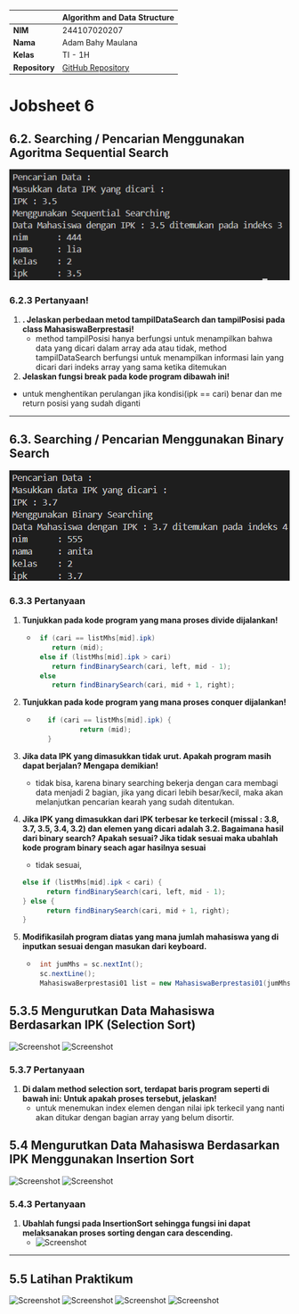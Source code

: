 |                | Algorithm and Data Structure                                                  |
| -------------- | ----------------------------------------------------------------------------- |
| **NIM**        | 244107020207                                                                  |
| **Nama**       | Adam Bahy Maulana                                                             |
| **Kelas**      | TI - 1H                                                                       |
| **Repository** | [GitHub Repository](https://github.com/adambahyn/01_AdamBahyMaulana_PRAKALSD) |

# Jobsheet 6

## 6.2. Searching / Pencarian Menggunakan Agoritma Sequential Search

![Screenshot](1.png)

### **6.2.3 Pertanyaan!**

1. **. Jelaskan perbedaan metod tampilDataSearch dan tampilPosisi pada class MahasiswaBerprestasi!**
   - method tampilPosisi hanya berfungsi untuk menampilkan bahwa data yang dicari dalam array ada atau tidak, method tampilDataSearch berfungsi untuk menampilkan informasi lain yang dicari dari indeks array yang sama ketika ditemukan
2. **Jelaskan fungsi break pada kode program dibawah ini!**

- untuk menghentikan perulangan jika kondisi(ipk == cari) benar dan me return posisi yang sudah diganti

---

## 6.3. Searching / Pencarian Menggunakan Binary Search

![Screenshot](2.png)

### **6.3.3 Pertanyaan**

1. **Tunjukkan pada kode program yang mana proses divide dijalankan!**

   - ```java
      if (cari == listMhs[mid].ipk)
         return (mid);
      else if (listMhs[mid].ipk > cari)
         return findBinarySearch(cari, left, mid - 1);
      else
         return findBinarySearch(cari, mid + 1, right);

     ```

2. **Tunjukkan pada kode program yang mana proses conquer dijalankan!**
   - ```java
        if (cari == listMhs[mid].ipk) {
                return (mid);
        }
     ```
3. **Jika data IPK yang dimasukkan tidak urut. Apakah program masih dapat berjalan? Mengapa demikian!**
   - tidak bisa, karena binary searching bekerja dengan cara membagi data menjadi 2 bagian, jika yang dicari lebih besar/kecil, maka akan melanjutkan pencarian kearah yang sudah ditentukan.
4. **Jika IPK yang dimasukkan dari IPK terbesar ke terkecil (missal : 3.8, 3.7, 3.5, 3.4, 3.2) dan elemen yang dicari adalah 3.2. Bagaimana hasil dari binary search? Apakah sesuai? Jika tidak sesuai maka ubahlah kode program binary seach agar hasilnya sesuai**
   - tidak sesuai,
   ```java
   else if (listMhs[mid].ipk < cari) {
         return findBinarySearch(cari, left, mid - 1);
   } else {
         return findBinarySearch(cari, mid + 1, right);
   }
   ```
5. **Modifikasilah program diatas yang mana jumlah mahasiswa yang di inputkan sesuai dengan masukan dari keyboard.**
   - ```java
      int jumMhs = sc.nextInt();
      sc.nextLine();
      MahasiswaBerprestasi01 list = new MahasiswaBerprestasi01(jumMhs);
     ```

## 5.3.5 Mengurutkan Data Mahasiswa Berdasarkan IPK (Selection Sort)

![Screenshot](5.png)
![Screenshot](6.png)

### **5.3.7 Pertanyaan**

1. **Di dalam method selection sort, terdapat baris program seperti di bawah ini:**
   **Untuk apakah proses tersebut, jelaskan!**
   - untuk menemukan index elemen dengan nilai ipk terkecil yang nanti akan ditukar dengan bagian array yang belum disortir.

## 5.4 Mengurutkan Data Mahasiswa Berdasarkan IPK Menggunakan Insertion Sort

![Screenshot](7.png)
![Screenshot](8.png)

### **5.4.3 Pertanyaan**

1. **Ubahlah fungsi pada InsertionSort sehingga fungsi ini dapat melaksanakan proses sorting dengan cara descending.**
   - ![Screenshot](9.png)

---

## 5.5 Latihan Praktikum

![Screenshot](10.png)
![Screenshot](11.png)
![Screenshot](12.png)
![Screenshot](13.png)

